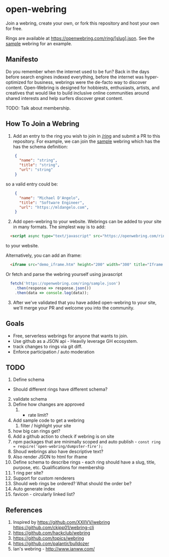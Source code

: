 # open-webring

Join a webring, create your own, or fork this repository and host your own for free.

Rings are available at https://openwebring.com/ring/[slug].json. See the [sample](https://openwebring.com/ring/sample.json) webring for an example.

## Manifesto

Do you remember when the internet used to be fun? Back in the days before search engines indexed everything, before the internet was hyper-optimized for business, webrings were the de-facto way to discover content. Open-Webring is designed for hobbiests, enthusiasts, artists, and creatives that would like to build inclusive online communities around shared interests and help surfers discover great content. 

TODO: Talk about membership.

## How To Join a Webring

1. Add an entry to the ring you wish to join  in [/ring](/ring) and submit a PR to this repository. For example, we can join the [sample](/ring/sample.json) webring which has the has the schema definition:

  ```json
      {
        "name": "string",
        "title": "string",
        "url": "string"
      }
  ```

  so a valid entry could be:

  ```json
      {
        "name": "Michael D'Angelo",
        "title": "Software Engineer",
        "url": "https://mldangelo.com",
      }
  ```

2. Add open-webring to your website. Webrings can be added to your site in many formats. The simplest way is to add:

  ```html
    <script async type="text/javascript" src="https://openwebring.com/ring/sample.js" charset="utf-8"></script>
  ```
  to your website. 

  Alternatively, you can add an iframe:

  ```html
    <iframe src="demo_iframe.htm" height="200" width="300" title="Iframe Example"></iframe>
  ``` 
 
  Or fetch and parse the webring yourself using javascript

  ```javascript
    fetch('https://openwebring.com/ring/sample.json')
      .then(response => response.json())
      .then(data => console.log(data));
  ```

3. After we've validated that you have added open-webring to your site, we'll merge your PR and welcome you into the community. 

## Goals

- Free, serverless webrings for anyone that wants to join.
- Use github as a JSON api - Heavily leverage GH ecosystem.
- track changes to rings via git diff.
- Enforce participation / auto moderation

## TODO

1. Define schema
  - Should different rings have different schema?
2. validate schema
3. Define how changes are approved
   1. - rate limit?
4. Add sample code to get a webring
   1. filter / highlight your site
5. how big can rings get?
6. Add a github action to check if webring is on site
7. npm packages that are minimally scoped and auto publish - `const ring = require('open-webring/dumpster-fire');`
8. Shoud webrings also have descriptive text? 
9. Also render JSON to html for iframe 
10. Define schema to describe rings - each ring should have a slug, title, purpose, etc. Qualifications for membership 
11. 1 ring per site? 
12. Support for custom renderers
13. Should web rings be ordered? What should the order be?
14. Auto generate index
15. favicon - circularly linked list? 


## References

1. Inspired by https://github.com/XXIIVV/webring https://github.com/ckipp01/webring-cli
2. https://github.com/hackclub/webring
3. https://github.com/topics/webring
4. https://github.com/palantir/bulldozer
5. Ian's webring - http://www.ianww.com/ 
